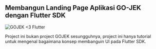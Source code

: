 ## Membangun Landing Page Aplikasi GO-JEK dengan Flutter SDK


![GOJEK <3 Flutter](https://cdn-images-1.medium.com/max/1600/1*ykyQugsLdmh5DbOW5zA81w.gif)

Project ini bukan project GOJEK sesungguhnya, project ini hanya tutorial untuk mengenal bagaimana konsep membanguin UI pada Flutter SDK.

